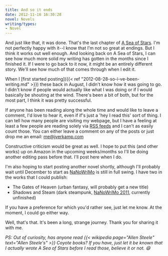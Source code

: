 ```yaml
---
title: And so it ends
date: 2012-11-16 16:30:28
novel: Novels
writing/types:
- Novel
---
```

And just like that, it was done. That's the last chapter of <a title="A Sea of Stars" href="http://blog.jverkamp.com/category/writing/novels/a-sea-of-stars/">A Sea of Stars</a>. I'm not perfectly happy with it--I know that I'm not so great at endings. But I think it works out well enough. And looking back on A Sea of Stars, I can see how much more solid my writing has gotten in the months since I finished it. If I were to go back to it now, it might be an entirely different story. We'll see how much of that comes through when I edit it.

<!--more-->

When I [first started posting]({{< ref "2012-08-28-so-i-ve-been-writing.md" >}}) these back in August, I didn't know how it was going to go. I didn't know if people would actually like what I was doing or if I would basically be shouting at the wind. There's been a bit of both, but for the most part, I think it was pretty successful.

If anyone has been reading along the whole time and would like to leave a comment, I'd love to hear it, even if if's just a 'hey I read this' sort of thing. I can tell how many people are visiting my webpage, but I have a feeling at least a few people are reading solely via <a title="RSS Feeds" href="http://blog.jverkamp.com/rss-feeds/">RSS feeds</a> and I can't as easily count those. You can either leave a comment on any of the posts or just drop me an email: <a href="mailto:me@jverkamp.com">me@jverkamp.com</a>

Constructive criticism would be great as well. I hope to put this (and other works) up on Amazon in the upcoming weeks/months so I'll be doing another editing pass before that. I'll post here when I do.

I'm also hoping to start posting another novel shortly, although I'll probably wait until December to start as <a title="My NaNoWriMo" href="http://nanowrimo.org/en/participants/jpverkamp">NaNoWriMo</a> is still in full swing. I have two in the works that I could publish:

* The Gates of Heaven (urban fantasy, will probably get a new title)
* Shadows and Steam (dark steampunk, [NaNoWriMo 2011](http://nanowrimo.org/en/participants/jpverkamp/novels/shadows-and-steam "NaNoWriMo 2011: Shadows and Steam"), currently unfinished)

If you have a preference for which you'd rather see, just let me know. At the moment, I could go either way.

Well, that's that. It's been a long, strange journey. Thank you for sharing it with me.

*PS: Out of curiosity, has anyone read {{< wikipedia page="Allen Steele" text="Allen Steele's" >}} Coyote books? If you have, just let it be known that I actually wrote A Sea of Stars before I read those, believe it or not. :smile:*
